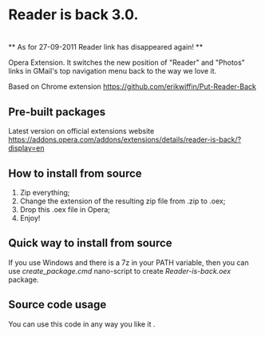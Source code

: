 # Reader is back 3.0.
#  

** As for 27-09-2011 Reader link has disappeared again! **

Opera Extension. It switches the new position of "Reader" and "Photos" links
in GMail's top navigation menu back to the way we love it.

Based on Chrome extension <https://github.com/erikwiffin/Put-Reader-Back>

## Pre-built packages
Latest version on official extensions website <https://addons.opera.com/addons/extensions/details/reader-is-back/?display=en>

## How to install from source
1. Zip everything;
2. Change the extension of the resulting zip file from .zip to .oex;
3. Drop this .oex file in Opera;
4. Enjoy!

## Quick way to install from source
If you use Windows and there is a 7z in your PATH variable, then you can use *create_package.cmd* nano-script to create *Reader-is-back.oex* package.

## Source code usage
You can use this code in any way you like it .